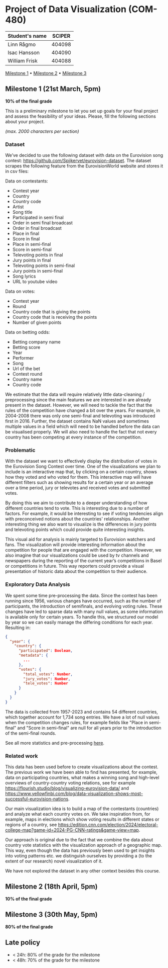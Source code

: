 # Project of Data Visualization (COM-480)

| Student's name | SCIPER |
| -------------- | ------ |
| Linn Rågmo     | 404098 |
| Isac Hansson   | 404090 |
| William Frisk  | 404088 |

[Milestone 1](#milestone-1) • [Milestone 2](#milestone-2) • [Milestone 3](#milestone-3)

## Milestone 1 (21st March, 5pm)

**10% of the final grade**

This is a preliminary milestone to let you set up goals for your final project and assess the feasibility of your ideas.
Please, fill the following sections about your project.

_(max. 2000 characters per section)_

### Dataset

We’ve decided to use the following dataset with data on the Eurovision song contest: https://github.com/Spijkervet/eurovision-dataset. The dataset scrapes the following feature from the EurovisionWorld website and stores it in csv files:

Data on contestants:

- Contest year
- Country
- Country code
- Artist
- Song title
- Participated in semi final
- Order in semi final broadcast
- Order in final broadcast
- Place in final
- Score in final
- Place in semi-final
- Score in semi-final
- Televoting points in final
- Jury points in final
- Televoting points in semi-final
- Jury points in semi-final
- Song lyrics
- URL to youtube video

Data on votes:

- Contest year
- Round
- Country code that is giving the points
- Country code that is receiving the points
- Number of given points

Data on betting odds:

- Betting company name
- Betting score
- Year
- Performer
- Song
- Url of the bet
- Contest round
- Country name
- Country code

We estimate that the data will require relatively little data-cleaning / preprocessing since the main features we are interested in are already present in the dataset. However, we will need to tackle the fact that the rules of the competition have changed a bit over the years. For example, in 2004-2008 there was only one semi-final and televoting was introduced first in 2016. Further, the dataset contains NaN values and sometimes multiple values in a field which will need to be handled before the data can be visualised properly. We will also need to handle the fact that not every country has been competing at every instance of the competition.

### Problematic

With the dataset we want to effectively display the distribution of votes in the Eurovision Song Contest over time. One of the visualizations we plan to include is an interactive map that, by clicking on a certain country, shows how they voted and who voted for them. This interactive map will have different filters such as showing results for a certain year or an average over a time period, jury or televotes and received votes and submitted votes.

By doing this we aim to contribute to a deeper understanding of how different countries tend to vote. This is interesting due to a number of factors. For example, it would be interesting to see if voting tendencies align with preconceived notions about the countries' relationships. Another interesting thing we also want to visualize is the differences in jury points and televoting points which could provide quite interesting insights.

This visual aid for analysis is mainly targeted to Eurovision watchers and fans. The visualization will provide interesting information about the competition for people that are engaged with the competition. However, we also imagine that our visualizations could be used by tv channels and newspapers during the reporting of the current year’s competitions in Basel or competitions in future. This way reporters could provide a visual presentation of historic data about the competition to their audience.

### Exploratory Data Analysis

We spent some time pre-processing the data. Since the contest has been running since 1956, various changes have occurred, such as the number of participants, the introduction of semifinals, and evolving voting rules. These changes have led to sparse data with many null values, as some information is available only for certain years. To handle this, we structured our model by year so we can easily manage the differing conditions for each year. Resulting in: 
```json
{
  "year": {
    "country": {
      "participated": Boolean, 
      "metadata": { 
        ...
      },
      "votes": {
        "total_votes": Number,
        "jury_votes": Number,
        "tele_votes": Number
      }
    }
  }
}
```

 The data is collected from 1957-2023 and contains 54 different countries, which together account for 1,734 song entries. We have a lot of null values when the competition changes rules, for example fields like "Place in semi-final" and "Score in semi-final" are null for all years prior to the introduction of the semi-final rounds.

See all more statistics and pre-processing [here](https://github.com/com-480-data-visualization/EuroViz/blob/master/pre-processing/stats.ipynb).
### Related work

This data has been used before to create visualizations about the contest. The previous work we have been able to find has presented, for example, data on participating countries, what makes a winning song and high-level overviews of country-country voting relations, see for example https://flourish.studio/blog/visualizing-eurovision-data/ and https://www.yellowfinbi.com/blog/data-visualization-shows-most-successful-eurovision-nations.

Our main visualization idea is to build a map of the contestants (countries) and analyze what each country votes on. We take inspiration from, for example, maps in elections which show voting results in different states or regions of a country, see https://edition.cnn.com/election/2024/electoral-college-map?game-id=2024-PG-CNN-ratings&game-view=map.

Our approach is original due to the fact that we combine the data about country vote statistics with the visualization approach of a geographic map. This way, even though the data has previously been used to get insights into voting patterns etc. we distinguish ourselves by providing a (to the extent of our research) novel visualization of it.

We have not explored the dataset in any other context besides this course.

## Milestone 2 (18th April, 5pm)

**10% of the final grade**

## Milestone 3 (30th May, 5pm)

**80% of the final grade**

## Late policy

- < 24h: 80% of the grade for the milestone
- < 48h: 70% of the grade for the milestone

